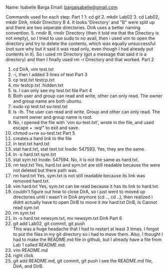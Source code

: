 Name: Isabelle Barga
Email: bargaisabelle@gmail.com

Commands used for each step:
Part 1
1: cd git
2. mkdir Lab02
3. cd Lab02, mkdir DirA, mkdir Directory B
4. It looks 'Directory' and "B" were split up and there are two seperate directories. DirA uses a better naming convention.
5. rmdir B, rmdir Directory (then it told me that the Directory is not empty), so I tried to use sudo to no avail, then i used vim to open the directory and
	try to delete the contents, which was equally unsuccessful (not sure why but it said it was read only, even though I had already put contents in it). 
	So i used rm Directory (got a message that said it is a directory) and then I finally used rm -r Directory and that worked.
Part 2
1. cd DirA, vim test.txt
2. -i, then I added 3 lines of text
Part 3
1. cp test.txt testcp.txt
2. mv testcp.txt .hidden.txt
3. ls. I can only see my test.txt file
Part 4
1. Both user and group can read and write, other can only read. The owner and group name are both ubuntu.
2. sudo cp test.txt su-test.txt
3. ls -lh. The user can read and write. Group and other can only read. The current owner and group name is root.
4. No, i opened the file with 'vim su-test.txt', wrote in the file, and used escape + :wq!" to exit and save.
5. chmod u+rw su-test.txt
Part 5
1. creates a hard link to the file
2. ln test.txt hard.txt
3. stat hard.txt, stat test.txt		Inode: 547593. Yes, they are the same.
4. ln -s hard.txt sym.txt
5. stat sym.txt		Inode: 547594. No, it is not the same as hard.txt.
6. rm test.txt		Yes, hard.txt and sym.txt are still readable because the were not deleted but there path was.
7. rm hard.txt		Yes, sym.txt is not still readable because its link was removed hard.txt.
8. vim hard.txt		Yes, sym.txt can be read because it has its link to hard.txt.
9. couldn't figure out how to close DirA, so i just went to moved up directories until i wasn't in DirA anymore (cd .., cd ..), then realized i didnt actually have to open DirB to move it
	mv hard.txt DirB, ls		Cannot read sym.txt
10. rm sym.txt
11. ln -s hard.txt newsym.txt, mv newsym.txt DirA
Part 6
1. git add Lab02, git commit, git push		
	This was a huge headache that I had to restart at least 3 times. I forgot to put the files in my git directory so i had to move them. 
	Also, I thought I had to make the README.md file in github, but I already have a file from Lab 1 called README.md.
2. vim README.md
3. right click
4. git add README.md, git commit, git push 	I see the README.md file, DirA, and DirB.
